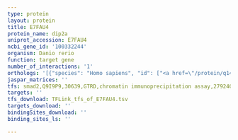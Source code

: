 ```yaml
---
type: protein
layout: protein
title: E7FAU4
protein_name: dip2a
uniprot_accession: E7FAU4
ncbi_gene_id: '100332244'
organism: Danio rerio
function: target gene
number_of_interactions: '1'
orthologs: '[{"species": "Homo sapiens", "id": ["<a href=\"/protein/q14689\">Q14689</a>"]}, {"species": "Mus musculus", "id": ["D3Z7D3"]}, {"species": "Rattus norvegicus", "id": ["<a href=\"/protein/f1lz43\">F1LZ43</a>"]}, {"species": "Drosophila melanogaster", "id": ["M9PBG6"]}, {"species": "Caenorhabditis elegans", "id": ["A0A061AJG8"]}]'
jaspar_matrices: ''
tfs: smad2,Q9I9P9,30639,GTRD,chromatin immunoprecipitation assay,27924024%5Buid%5D,No
targets: ''
tfs_download: TFLink_tfs_of_E7FAU4.tsv
targets_download: ''
bindingSites_download: ''
binding_sites_ls: ''

---
```

